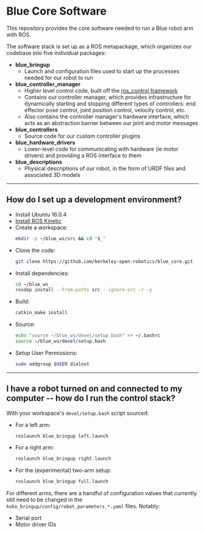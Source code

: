 # Blue Core Software
This repository provides the core software needed to run a Blue robot arm with ROS.

The software stack is set up as a ROS metapackage, which organizes our codebase into five individual packages:
- **blue_bringup**
  - Launch and configuration files used to start up the processes needed for our robot to run
- **blue_controller_manager**
  - Higher level control code, built off the [ros_control framework](http://wiki.ros.org/ros_control)
  - Contains our controller manager, which provides infrastructure for dynamically starting and stopping different types of controllers: end effector pose control, joint position control, velocity control, etc.
  - Also contains the controller manager's hardware interface, which acts as an abstraction barrier between our joint and motor messages
- **blue_controllers**
  - Source code for our custom controller plugins
- **blue_hardware_drivers**
  - Lower-level code for communicating with hardware (ie motor drivers) and providing a ROS interface to them
- **blue_descriptions**
  - Physical descriptions of our robot, in the form of URDF files and associated 3D models

-----

## How do I set up a development environment?

- Install Ubuntu 16.0.4
- [Install ROS Kinetic](http://wiki.ros.org/kinetic/Installation/Ubuntu)
- Create a workspace:
  ```bash
  mkdir -p ~/blue_ws/src && cd "$_"
  ```
- Clone the code:
  ```bash
  git clone https://github.com/berkeley-open-robotics/blue_core.git
  ```
- Install dependencies:
  ```bash
  cd ~/blue_ws
  rosdep install --from-paths src --ignore-src -r -y
  ```
- Build:
  ```bash
  catkin_make install
  ```
- Source:
  ```bash
  echo "source ~/blue_ws/devel/setup.bash" >> ~/.bashrc
  source ~/blue_ws/devel/setup.bash
  ```
- Setup User Permissions:
  ```bash
  sudo addgroup $USER dialout
  ```

-----

## I have a robot turned on and connected to my computer -- how do I run the control stack?

With your workspace's `devel/setup.bash` script sourced:
- For a left arm:
  ```bash
  roslaunch blue_bringup left.launch
  ``` 
- For a right arm:
  ```bash
  roslaunch blue_bringup right.launch
  ``` 
- For the (experimental) two-arm setup:
  ```bash
  roslaunch blue_bringup full.launch
  ```
  
For different arms, there are a handful of configuration values that currently still need to be changed in the `koko_bringup/config/robot_parameters_*.yaml` files. Notably:
- Serial port
- Motor driver IDs
